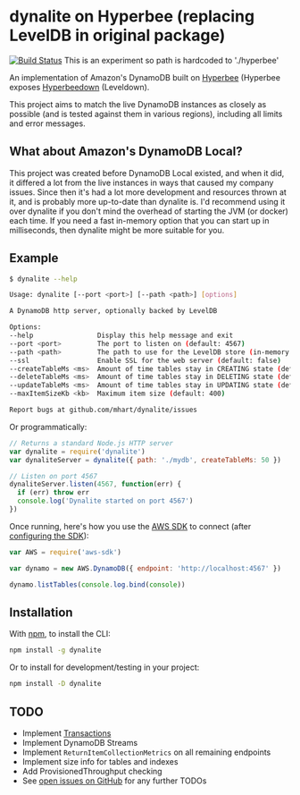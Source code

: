 # dynalite on Hyperbee (replacing LevelDB in original package)

[![Build Status](https://api.travis-ci.org/mhart/dynalite.png?branch=master)](https://travis-ci.org/github/mhart/dynalite)
This is an experiment so path is hardcoded to './hyperbee'

An implementation of Amazon's DynamoDB built on [Hyperbee](https://github.com/mafintosh/hyperbee)
(Hyperbee exposes [Hyperbeedown](https://github.com/andrewosh/hyperbeedown) (Leveldown).

This project aims to match the live DynamoDB instances as closely as possible
(and is tested against them in various regions), including all limits and error messages.

## What about Amazon's DynamoDB Local?

This project was created before DynamoDB Local existed, and when it did, it differed a lot from the live instances
in ways that caused my company issues. Since then it's had a lot more development and resources thrown at it,
and is probably more up-to-date than dynalite is. I'd recommend using it over dynalite if you don't mind the
overhead of starting the JVM (or docker) each time. If you need a fast in-memory option that you can start up in
milliseconds, then dynalite might be more suitable for you.

## Example

```sh
$ dynalite --help

Usage: dynalite [--port <port>] [--path <path>] [options]

A DynamoDB http server, optionally backed by LevelDB

Options:
--help                Display this help message and exit
--port <port>         The port to listen on (default: 4567)
--path <path>         The path to use for the LevelDB store (in-memory by default)
--ssl                 Enable SSL for the web server (default: false)
--createTableMs <ms>  Amount of time tables stay in CREATING state (default: 500)
--deleteTableMs <ms>  Amount of time tables stay in DELETING state (default: 500)
--updateTableMs <ms>  Amount of time tables stay in UPDATING state (default: 500)
--maxItemSizeKb <kb>  Maximum item size (default: 400)

Report bugs at github.com/mhart/dynalite/issues
```

Or programmatically:

```js
// Returns a standard Node.js HTTP server
var dynalite = require('dynalite')
var dynaliteServer = dynalite({ path: './mydb', createTableMs: 50 })

// Listen on port 4567
dynaliteServer.listen(4567, function(err) {
  if (err) throw err
  console.log('Dynalite started on port 4567')
})
```

Once running, here's how you use the [AWS SDK](https://github.com/aws/aws-sdk-js) to connect
(after [configuring the SDK](https://docs.aws.amazon.com/sdk-for-javascript/v2/developer-guide/configuring-the-jssdk.html)):

```js
var AWS = require('aws-sdk')

var dynamo = new AWS.DynamoDB({ endpoint: 'http://localhost:4567' })

dynamo.listTables(console.log.bind(console))
```

## Installation

With [npm](https://www.npmjs.com/), to install the CLI:

```sh
npm install -g dynalite
```

Or to install for development/testing in your project:

```sh
npm install -D dynalite
```

## TODO

- Implement [Transactions](https://docs.aws.amazon.com/amazondynamodb/latest/developerguide/transaction-apis.html)
- Implement DynamoDB Streams
- Implement `ReturnItemCollectionMetrics` on all remaining endpoints
- Implement size info for tables and indexes
- Add ProvisionedThroughput checking
- See [open issues on GitHub](https://github.com/mhart/dynalite/issues) for any further TODOs
